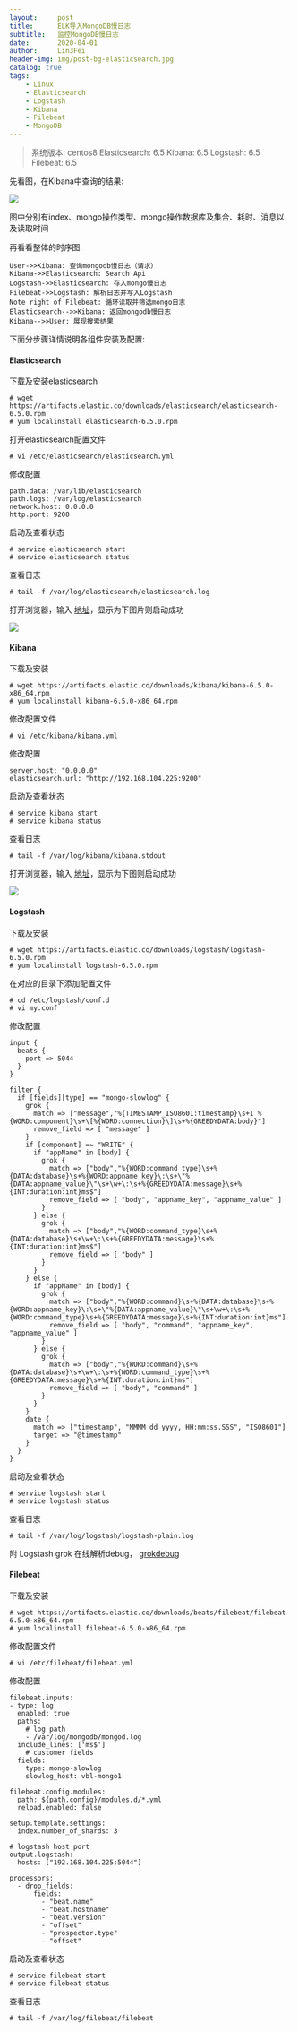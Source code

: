 ```yaml
---
layout:     post
title:      ELK导入MongoDB慢日志
subtitle:   监控MongoDB慢日志
date:       2020-04-01
author:     Lin3Fei
header-img: img/post-bg-elasticsearch.jpg
catalog: true
tags:
    - Linux
    - Elasticsearch
    - Logstash
    - Kibana
    - Filebeat
    - MongoDB
---
```


>系统版本: centos8
>Elasticsearch: 6.5
>Kibana: 6.5
>Logstash: 6.5
>Filebeat: 6.5

先看图，在Kibana中查询的结果:

![](https://raw.githubusercontent.com/lin3fei/lin3fei.github.io/master/img/post-bg-elasticsearch-kibana.png)

图中分别有index、mongo操作类型、mongo操作数据库及集合、耗时、消息以及读取时间

再看看整体的时序图:

```sequence
User->>Kibana: 查询mongodb慢日志（请求）
Kibana->>Elasticsearch: Search Api
Logstash->>Elasticsearch: 存入mongo慢日志
Filebeat->>Logstash: 解析日志并写入Logstash
Note right of Filebeat: 循环读取并筛选mongo日志
Elasticsearch-->>Kibana: 返回mongodb慢日志
Kibana-->>User: 展现搜索结果
```

下面分步骤详情说明各组件安装及配置:

#### Elasticsearch

下载及安装elasticsearch

```
# wget https://artifacts.elastic.co/downloads/elasticsearch/elasticsearch-6.5.0.rpm
# yum localinstall elasticsearch-6.5.0.rpm
```

打开elasticsearch配置文件

```
# vi /etc/elasticsearch/elasticsearch.yml
```

修改配置

```
path.data: /var/lib/elasticsearch
path.logs: /var/log/elasticsearch
network.host: 0.0.0.0
http.port: 9200
```

启动及查看状态

```
# service elasticsearch start
# service elasticsearch status
```

查看日志

```
# tail -f /var/log/elasticsearch/elasticsearch.log
```

打开浏览器，输入 [地址](http://192.168.104.225:9200)，显示为下图片则启动成功

![](https://raw.githubusercontent.com/lin3fei/lin3fei.github.io/master/img/post-bg-elasticsearch-9200.png)

#### Kibana

下载及安装

```
# wget https://artifacts.elastic.co/downloads/kibana/kibana-6.5.0-x86_64.rpm
# yum localinstall kibana-6.5.0-x86_64.rpm
```

修改配置文件

```
# vi /etc/kibana/kibana.yml
```

修改配置

```
server.host: "0.0.0.0"
elasticsearch.url: "http://192.168.104.225:9200"
```

启动及查看状态

```
# service kibana start
# service kibana status
```

查看日志

```
# tail -f /var/log/kibana/kibana.stdout
```

打开浏览器，输入 [地址](http://192.168.104.225:5601/)，显示为下图则启动成功

![](https://raw.githubusercontent.com/lin3fei/lin3fei.github.io/master/img/post-bg-elasticsearch-5601.png)

#### Logstash

下载及安装

```
# wget https://artifacts.elastic.co/downloads/logstash/logstash-6.5.0.rpm
# yum localinstall logstash-6.5.0.rpm
```

在对应的目录下添加配置文件

```
# cd /etc/logstash/conf.d
# vi my.conf
```

修改配置

```
input {
  beats {
    port => 5044
  }
}

filter {
  if [fields][type] == "mongo-slowlog" {
    grok {
      match => ["message","%{TIMESTAMP_ISO8601:timestamp}\s+I %{WORD:component}\s+\[%{WORD:connection}\]\s+%{GREEDYDATA:body}"]
      remove_field => [ "message" ]
    }
    if [component] =~ "WRITE" {
      if "appName" in [body] {
        grok {
          match => ["body","%{WORD:command_type}\s+%{DATA:database}\s+%{WORD:appname_key}\:\s+\"%{DATA:appname_value}\"\s+\w+\:\s+%{GREEDYDATA:message}\s+%{INT:duration:int}ms$"]
          remove_field => [ "body", "appname_key", "appname_value" ]
        }
      } else {
        grok {
          match => ["body","%{WORD:command_type}\s+%{DATA:database}\s+\w+\:\s+%{GREEDYDATA:message}\s+%{INT:duration:int}ms$"]
          remove_field => [ "body" ]
        }
      }
    } else {
      if "appName" in [body] {
        grok {
          match => ["body","%{WORD:command}\s+%{DATA:database}\s+%{WORD:appname_key}\:\s+\"%{DATA:appname_value}\"\s+\w+\:\s+%{WORD:command_type}\s+%{GREEDYDATA:message}\s+%{INT:duration:int}ms"]
          remove_field => [ "body", "command", "appname_key", "appname_value" ]
        }
      } else {
        grok {
          match => ["body","%{WORD:command}\s+%{DATA:database}\s+\w+\:\s+%{WORD:command_type}\s+%{GREEDYDATA:message}\s+%{INT:duration:int}ms"]
          remove_field => [ "body", "command" ]
        }
      }
    }
    date {
      match => ["timestamp", "MMMM dd yyyy, HH:mm:ss.SSS", "ISO8601"]
      target => "@timestamp"
    }
  }
}
```

启动及查看状态

```
# service logstash start
# service logstash status
```

查看日志

```
# tail -f /var/log/logstash/logstash-plain.log
```

附 Logstash grok 在线解析debug， [grokdebug](http://grokdebug.herokuapp.com/)

#### Filebeat

下载及安装

```
# wget https://artifacts.elastic.co/downloads/beats/filebeat/filebeat-6.5.0-x86_64.rpm
# yum localinstall filebeat-6.5.0-x86_64.rpm
```

修改配置文件

```
# vi /etc/filebeat/filebeat.yml
```

修改配置

```
filebeat.inputs:
- type: log
  enabled: true
  paths:
    # log path
    - /var/log/mongodb/mongod.log
  include_lines: ['ms$']
    # customer fields
  fields:
    type: mongo-slowlog
    slowlog_host: vbl-mongo1

filebeat.config.modules:
  path: ${path.config}/modules.d/*.yml
  reload.enabled: false

setup.template.settings:
  index.number_of_shards: 3

# logstash host port
output.logstash:
  hosts: ["192.168.104.225:5044"]

processors:
  - drop_fields:
      fields:
        - "beat.name"
        - "beat.hostname"
        - "beat.version"
        - "offset"
        - "prospector.type"
        - "offset"
```

启动及查看状态

```
# service filebeat start
# service filebeat status
```

查看日志

```
# tail -f /var/log/filebeat/filebeat
```
